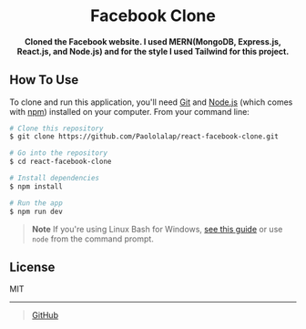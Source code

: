 
<h1 align="center">
  Facebook Clone
</h1>

<h4 align="center">Cloned the Facebook website. I used MERN(MongoDB, Express.js, React.js, and Node.js) and for the style I used Tailwind for this project.</h4>

## How To Use

To clone and run this application, you'll need [Git](https://git-scm.com) and [Node.js](https://nodejs.org/en/download/) (which comes with [npm](http://npmjs.com)) installed on your computer. From your command line:

```bash
# Clone this repository
$ git clone https://github.com/Paololalap/react-facebook-clone.git

# Go into the repository
$ cd react-facebook-clone

# Install dependencies
$ npm install

# Run the app
$ npm run dev
```

> **Note**
> If you're using Linux Bash for Windows, [see this guide](https://www.howtogeek.com/261575/how-to-run-graphical-linux-desktop-applications-from-windows-10s-bash-shell/) or use `node` from the command prompt.

## License

MIT

---

> [GitHub](https://github.com/Paololalap)
